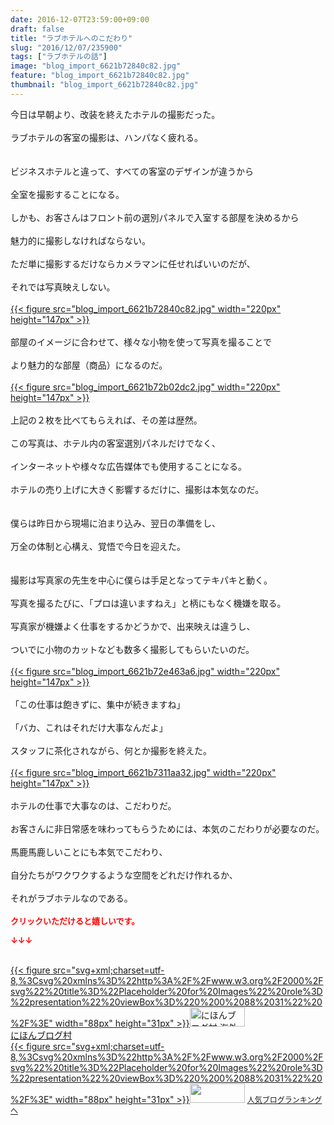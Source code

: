 ```yaml
---
date: 2016-12-07T23:59:00+09:00
draft: false
title: "ラブホテルへのこだわり"
slug: "2016/12/07/235900"
tags: ["ラブホテルの話"]
image: "blog_import_6621b72840c82.jpg"
feature: "blog_import_6621b72840c82.jpg"
thumbnail: "blog_import_6621b72840c82.jpg"
---
```

<div>今日は早朝より、改装を終えたホテルの撮影だった。</div><div> </div><div>ラブホテルの客室の撮影は、ハンパなく疲れる。</div><div> </div><div><br/>ビジネスホテルと違って、すべての客室のデザインが違うから</div><div> </div><div>全室を撮影することになる。</div><div> </div><div>しかも、お客さんはフロント前の選別パネルで入室する部屋を決めるから</div><div> </div><div>魅力的に撮影しなければならない。</div><div> </div><div>ただ単に撮影するだけならカメラマンに任せればいいのだが、</div><div> </div><div>それでは写真映えしない。</div><div> </div><div><a href="blog_import_6621b72954b45.jpg">{{< figure src="blog_import_6621b72840c82.jpg" width="220px" height="147px" >}}</a></div><div> </div><div>部屋のイメージに合わせて、様々な小物を使って写真を撮ることで</div><div> </div><div>より魅力的な部屋（商品）になるのだ。</div><div> </div><div><a href="blog_import_6621b72c42394.jpg">{{< figure src="blog_import_6621b72b02dc2.jpg" width="220px" height="147px" >}}</a></div><div> </div><div>上記の２枚を比べてもらえれば、その差は歴然。</div><div> </div><div>この写真は、ホテル内の客室選別パネルだけでなく、</div><div> </div><div>インターネットや様々な広告媒体でも使用することになる。</div><div> </div><div>ホテルの売り上げに大きく影響するだけに、撮影は本気なのだ。</div><div> </div><div> </div><div>僕らは昨日から現場に泊まり込み、翌日の準備をし、</div><div> </div><div>万全の体制と心構え、覚悟で今日を迎えた。</div><div> </div><div> </div><div>撮影は写真家の先生を中心に僕らは手足となってテキパキと動く。</div><div> </div><div>写真を撮るたびに、「プロは違いますねえ」と柄にもなく機嫌を取る。</div><div> </div><div>写真家が機嫌よく仕事をするかどうかで、出来映えは違うし、</div><div> </div><div>ついでに小物のカットなども数多く撮影してもらいたいのだ。</div><div> </div><div><a href="blog_import_6621b72fa9e87.jpg">{{< figure src="blog_import_6621b72e463a6.jpg" width="220px" height="147px" >}}</a></div><div> </div><div>「この仕事は飽きずに、集中が続きますね」</div><div> </div><div>「バカ、これはそれだけ大事なんだよ」</div><div> </div><div>スタッフに茶化されながら、何とか撮影を終えた。</div><div> </div><div><a href="blog_import_6621b73236c2b.jpg">{{< figure src="blog_import_6621b7311aa32.jpg" width="220px" height="147px" >}}</a></div><div> </div><div>ホテルの仕事で大事なのは、こだわりだ。</div><div> </div><div>お客さんに非日常感を味わってもらうためには、本気のこだわりが必要なのだ。</div><div> </div><div>馬鹿馬鹿しいことにも本気でこだわり、</div><div> </div><div>自分たちがワクワクするような空間をどれだけ作れるか、</div><div> </div><div>それがラブホテルなのである。</div><div> </div><div><font color="#ff0000" size="2"><strong>クリックいただけると嬉しいです。</strong></font></div><p><font color="#ff0000" size="2"><strong>↓↓↓</strong></font></p><p><br/><a href="ranking.html?p_cid=01260127" target="_blank">{{< figure src="svg+xml;charset=utf-8,%3Csvg%20xmlns%3D%22http%3A%2F%2Fwww.w3.org%2F2000%2Fsvg%22%20title%3D%22Placeholder%20for%20Images%22%20role%3D%22presentation%22%20viewBox%3D%220%200%2088%2031%22%20%2F%3E" width="88px" height="31px" >}}<noscript><img width="88" height="31" alt="にほんブログ村 海外生活ブログ バリ島情報へ" src="https://img-proxy.blog-video.jp/images?url=http%3A%2F%2Foverseas.blogmura.com%2Fbali%2Fimg%2Fbali88_31.gif" border="0"></noscript></a><br/><a href="ranking.html?p_cid=01260127" target="_blank">にほんブログ村</a><br/><a title="人気ブログランキングへ" href="link.php?1804582">{{< figure src="svg+xml;charset=utf-8,%3Csvg%20xmlns%3D%22http%3A%2F%2Fwww.w3.org%2F2000%2Fsvg%22%20title%3D%22Placeholder%20for%20Images%22%20role%3D%22presentation%22%20viewBox%3D%220%200%2088%2031%22%20%2F%3E" width="88px" height="31px" >}}<noscript><img width="88" height="31" src="https://blog.with2.net/img/banner/banner_22.gif" border="0"></noscript></a> <a style="font-size: 12px;" href="link.php?1804582">人気ブログランキングへ</a></p>

